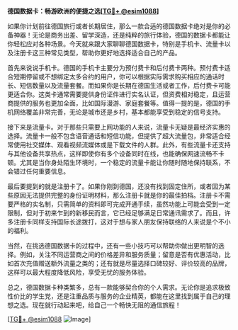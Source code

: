 **德国数据卡：畅游欧洲的便捷之选[[TG💪+ @esim1088](https://t.me/s/esim1088)]**

如果你计划前往德国旅行或者长期居住，那么一款合适的德国数据卡绝对是你的必备神器！无论是商务出差、留学深造，还是纯粹的旅行体验，德国的数据卡都能让你轻松应对各种场景。今天就来跟大家聊聊德国数据卡，特别是手机卡、流量卡以及注册卡这三种常见类型，帮助你更好地选择适合自己的产品。

首先来说说手机卡。德国的手机卡主要分为预付费卡和后付费卡两种。预付费卡适合短期停留或不想绑定太多合约的用户，你可以根据实际需求购买相应的通话时长、短信数量以及流量套餐。而如果你是长期在德国生活或者工作，后付费卡可能更适合你。这类卡通常需要提供身份证件进行实名认证，但资费相对稳定，且运营商提供的服务也更加全面，比如国际漫游、家庭套餐等。值得一提的是，德国的手机网络覆盖非常完善，无论是城市还是乡村，基本都能享受到稳定的信号支持。

接下来是流量卡。对于那些只需要上网功能的人来说，流量卡无疑是最经济实惠的选择。流量卡一般不包含语音通话和短信功能，但提供了超大流量包，非常适合经常使用社交媒体、观看视频流媒体或是下载文件的人群。此外，有些流量卡还支持与其他设备共享热点，这样即使你有多个设备同时在线，也能确保网速流畅不卡顿。尤其是当你身处陌生环境时，一个稳定的流量卡能让你随时随地保持联系，不会错过任何重要信息。

最后要提到的就是注册卡了。如果你刚到德国，还没有找到固定住所，或者因为某些原因无法提供完整的身份证明材料，那么注册卡就是你的最佳拍档。注册卡不需要严格的实名制，只需简单的资料即可完成开通手续，虽然功能上可能会受到一定限制，但对于初来乍到的新移民而言，它已经足够满足日常通讯需求了。而且，许多注册卡同样支持国际长途拨打，这对于想与家人朋友保持联络的人来说是个不小的福利。

当然，在挑选德国数据卡的过程中，还有一些小技巧可以帮助你做出更明智的选择。例如，关注不同运营商之间的价格差异和服务质量；留意是否有优惠活动，比如首次充值赠送额外流量之类的；还有就是尽量选择口碑较好、评价较高的品牌，这样可以最大程度降低风险，享受无忧的服务体验。

总之，德国数据卡种类繁多，总有一款能够契合你的个人需求。无论你是追求极致性价比的学生党，还是注重品质与服务的企业精英，都能在这里找到属于自己的理想之选。现在就行动起来吧，给自己一个畅快无阻的通信旅程！

[[TG💪+ @esim1088](https://t.me/s/esim1088) ![Image](https://i.postimg.cc/4NQfJmqS/Snipaste-2025-05-13-00-14-12.png)]